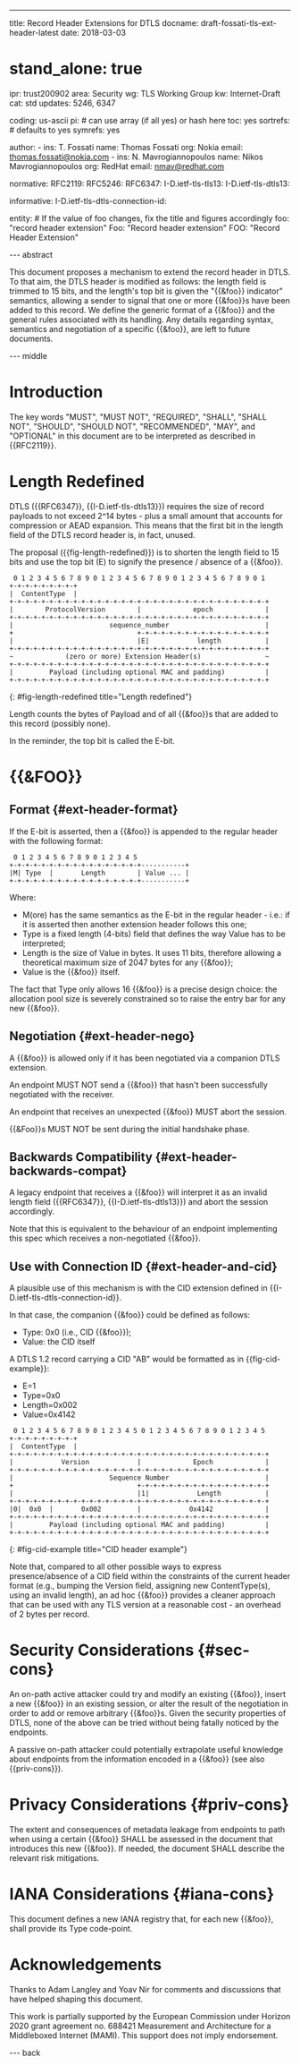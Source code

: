 ---
title: Record Header Extensions for DTLS
docname: draft-fossati-tls-ext-header-latest
date: 2018-03-03

# stand_alone: true

ipr: trust200902
area: Security
wg: TLS Working Group
kw: Internet-Draft
cat: std
updates: 5246, 6347

coding: us-ascii
pi:    # can use array (if all yes) or hash here
  toc: yes
  sortrefs:   # defaults to yes
  symrefs: yes

author:
      -
        ins: T. Fossati
        name: Thomas Fossati
        org: Nokia
        email: thomas.fossati@nokia.com
      -
        ins: N. Mavrogiannopoulos
        name: Nikos Mavrogiannopoulos
        org: RedHat
        email: nmav@redhat.com

normative:
  RFC2119:
  RFC5246:
  RFC6347:
  I-D.ietf-tls-tls13:
  I-D.ietf-tls-dtls13:

informative:
  I-D.ietf-tls-dtls-connection-id:

entity:
        # If the value of foo changes, fix the title and figures accordingly
        foo: "record header extension"
        Foo: "Record header extension"
        FOO: "Record Header Extension"

--- abstract

This document proposes a mechanism to extend the record header in DTLS.  To that aim, the DTLS header is modified as follows: the length field is trimmed to 15 bits, and the length's top bit is given the "{{&foo}} indicator" semantics, allowing a sender to signal that one or more {{&foo}}s have been added to this record.  We define the generic format of a {{&foo}} and the general rules associated with its handling.  Any details regarding syntax, semantics and negotiation of a specific {{&foo}}, are left to future documents.

--- middle

Introduction
============

The key words "MUST", "MUST NOT", "REQUIRED", "SHALL", "SHALL NOT", "SHOULD", "SHOULD NOT", "RECOMMENDED", "MAY", and "OPTIONAL" in this document are to be interpreted as described in {{RFC2119}}.

Length Redefined
================

DTLS ({{RFC6347}}, {{I-D.ietf-tls-dtls13}}) requires the size of record payloads to not exceed 2^14 bytes - plus a small amount that accounts for compression or AEAD expansion.  This means that the first bit in the length field of the DTLS record header is, in fact, unused.

The proposal ({{fig-length-redefined}}) is to shorten the length field to 15 bits and use the top bit (E) to signify the presence / absence of a {{&foo}}.

~~~
 0 1 2 3 4 5 6 7 8 9 0 1 2 3 4 5 6 7 8 9 0 1 2 3 4 5 6 7 8 9 0 1
+-+-+-+-+-+-+-+-+
|  ContentType  |
+-+-+-+-+-+-+-+-+-+-+-+-+-+-+-+-+-+-+-+-+-+-+-+-+-+-+-+-+-+-+-+-+
|        ProtocolVersion        |             epoch             |
+-+-+-+-+-+-+-+-+-+-+-+-+-+-+-+-+-+-+-+-+-+-+-+-+-+-+-+-+-+-+-+-+
|                        sequence_number                        |
+                               +-+-+-+-+-+-+-+-+-+-+-+-+-+-+-+-+
|                               |E|            length           |
+-+-+-+-+-+-+-+-+-+-+-+-+-+-+-+-+-+-+-+-+-+-+-+-+-+-+-+-+-+-+-+-+
~             (zero or more) Extension Header(s)                ~
+-+-+-+-+-+-+-+-+-+-+-+-+-+-+-+-+-+-+-+-+-+-+-+-+-+-+-+-+-+-+-+-+
|         Payload (including optional MAC and padding)          |
+-+-+-+-+-+-+-+-+-+-+-+-+-+-+-+-+-+-+-+-+-+-+-+-+-+-+-+-+-+-+-+-+
~~~
{: #fig-length-redefined title="Length redefined"}

Length counts the bytes of Payload and of all {{&foo}}s that are added to this record (possibly none).

In the reminder, the top bit is called the E-bit.

{{&FOO}}
=======================

Format {#ext-header-format}
------

If the E-bit is asserted, then a {{&foo}} is appended to the regular header with the following format:

~~~
 0 1 2 3 4 5 6 7 8 9 0 1 2 3 4 5
+-+-+-+-+-+-+-+-+-+-+-+-+-+-+-+-+-----------+
|M| Type  |       Length        | Value ... |
+-+-+-+-+-+-+-+-+-+-+-+-+-+-+-+-+-----------+
~~~

Where:

- M(ore) has the same semantics as the E-bit in the regular header - i.e.: if it is asserted then another extension header follows this one;
- Type is a fixed length (4-bits) field that defines the way Value has to be interpreted;
- Length is the size of Value in bytes.  It uses 11 bits, therefore allowing a theoretical maximum size of 2047 bytes for any {{&foo}};
- Value is the {{&foo}} itself.

The fact that Type only allows 16 {{&foo}} is a precise design choice: the allocation pool size is severely constrained so to raise the entry bar for any new {{&foo}}.

Negotiation {#ext-header-nego}
-----------

A {{&foo}} is allowed only if it has been negotiated via a companion DTLS extension.

An endpoint MUST NOT send a {{&foo}} that hasn't been successfully negotiated with the receiver.

An endpoint that receives an unexpected {{&foo}} MUST abort the session.

{{&Foo}}s MUST NOT be sent during the initial handshake phase.

Backwards Compatibility {#ext-header-backwards-compat}
-----------------------

A legacy endpoint that receives a {{&foo}} will interpret it as an invalid length field ({{RFC6347}}, {{I-D.ietf-tls-dtls13}}) and abort the session accordingly.

Note that this is equivalent to the behaviour of an endpoint implementing this spec which receives a non-negotiated {{&foo}}.

Use with Connection ID {#ext-header-and-cid}
----------------------

A plausible use of this mechanism is with the CID extension defined in {{I-D.ietf-tls-dtls-connection-id}}.

In that case, the companion {{&foo}} could be defined as follows:

- Type: 0x0 (i.e., CID {{&foo}});
- Value: the CID itself

A DTLS 1.2 record carrying a CID "AB" would be formatted as in {{fig-cid-example}}:

- E=1
- Type=0x0
- Length=0x002
- Value=0x4142

~~~
 0 1 2 3 4 5 6 7 8 9 0 1 2 3 4 5 0 1 2 3 4 5 6 7 8 9 0 1 2 3 4 5
+-+-+-+-+-+-+-+-+
|  ContentType  |
+-+-+-+-+-+-+-+-+-+-+-+-+-+-+-+-+-+-+-+-+-+-+-+-+-+-+-+-+-+-+-+-+
|            Version            |             Epoch             |
+-+-+-+-+-+-+-+-+-+-+-+-+-+-+-+-+-+-+-+-+-+-+-+-+-+-+-+-+-+-+-+-+
|                        Sequence Number                        |
+                               +-+-+-+-+-+-+-+-+-+-+-+-+-+-+-+-+
|                               |1|            Length           |
+-+-+-+-+-+-+-+-+-+-+-+-+-+-+-+-+-+-+-+-+-+-+-+-+-+-+-+-+-+-+-+-+
|0|  0x0  |       0x002         |            0x4142             |
+-+-+-+-+-+-+-+-+-+-+-+-+-+-+-+-+-+-+-+-+-+-+-+-+-+-+-+-+-+-+-+-+
|         Payload (including optional MAC and padding)          |
+-+-+-+-+-+-+-+-+-+-+-+-+-+-+-+-+-+-+-+-+-+-+-+-+-+-+-+-+-+-+-+-+
~~~
{: #fig-cid-example title="CID header example"}

Note that, compared to all other possible ways to express presence/absence of a CID field within the constraints of the current header format (e.g., bumping the Version field, assigning new ContentType(s), using an invalid length), an ad hoc {{&foo}} provides a cleaner approach that can be used with any TLS version at a reasonable cost - an overhead of 2 bytes per record.

Security Considerations {#sec-cons}
=======================

An on-path active attacker could try and modify an existing {{&foo}}, insert a new {{&foo}} in an existing session, or alter the result of the negotiation in order to add or remove arbitrary {{&foo}}s.  Given the security properties of DTLS, none of the above can be tried without being fatally noticed by the endpoints.

A passive on-path attacker could potentially extrapolate useful knowledge about endpoints from the information encoded in a {{&foo}} (see also {{priv-cons}}).

Privacy Considerations {#priv-cons}
======================

The extent and consequences of metadata leakage from endpoints to path when using a certain {{&foo}} SHALL be assessed in the document that introduces this new {{&foo}}.  If needed, the document SHALL describe the relevant risk mitigations.

IANA Considerations {#iana-cons}
===================

This document defines a new IANA registry that, for each new {{&foo}}, shall provide its Type code-point.

Acknowledgements
================

Thanks to
Adam Langley and
Yoav Nir
for comments and discussions that have helped shaping this document.

This work is partially supported by the European Commission under Horizon 2020 grant agreement no. 688421 Measurement and Architecture for a Middleboxed Internet (MAMI).  This support does not imply endorsement.


--- back
